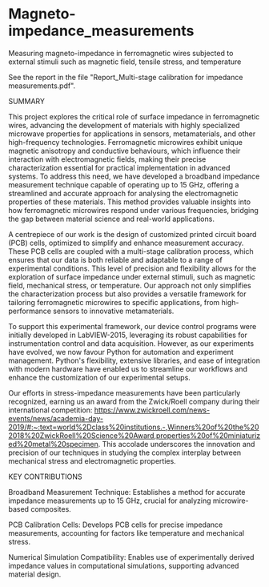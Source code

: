 # Magneto-impedance_measurements
Measuring magneto-impedance in ferromagnetic wires subjected to external stimuli such as magnetic field, tensile stress, and temperature

See the report in the file "Report_Multi-stage calibration for impedance measurements.pdf". 

SUMMARY

This project explores the critical role of surface impedance in ferromagnetic wires, advancing the development of materials with highly specialized microwave properties for applications in sensors, metamaterials, and other high-frequency technologies. Ferromagnetic microwires exhibit unique magnetic anisotropy and conductive behaviours, which influence their interaction with electromagnetic fields, making their precise characterization essential for practical implementation in advanced systems. To address this need, we have developed a broadband impedance measurement technique capable of operating up to 15 GHz, offering a streamlined and accurate approach for analysing the electromagnetic properties of these materials. This method provides valuable insights into how ferromagnetic microwires respond under various frequencies, bridging the gap between material science and real-world applications.

A centrepiece of our work is the design of customized printed circuit board (PCB) cells, optimized to simplify and enhance measurement accuracy. These PCB cells are coupled with a multi-stage calibration process, which ensures that our data is both reliable and adaptable to a range of experimental conditions. This level of precision and flexibility allows for the exploration of surface impedance under external stimuli, such as magnetic field, mechanical stress, or temperature. Our approach not only simplifies the characterization process but also provides a versatile framework for tailoring ferromagnetic microwires to specific applications, from high-performance sensors to innovative metamaterials.

To support this experimental framework, our device control programs were initially developed in LabVIEW-2015, leveraging its robust capabilities for instrumentation control and data acquisition. However, as our experiments have evolved, we now favour Python for automation and experiment management. Python's flexibility, extensive libraries, and ease of integration with modern hardware have enabled us to streamline our workflows and enhance the customization of our experimental setups.

Our efforts in stress-impedance measurements have been particularly recognized, earning us an award from the Zwick/Roell company during their international competition: https://www.zwickroell.com/news-events/news/academia-day-2019/#:~:text=world%2Dclass%20institutions.-,Winners%20of%20the%202018%20ZwickRoell%20Science%20Award,properties%20of%20miniaturized%20metal%20specimen. This accolade underscores the innovation and precision of our techniques in studying the complex interplay between mechanical stress and electromagnetic properties.

KEY CONTRIBUTIONS

  Broadband Measurement Technique: Establishes a method for accurate impedance measurements up to 15 GHz, crucial for analyzing microwire-based composites.

  PCB Calibration Cells: Develops PCB cells for precise impedance measurements, accounting for factors like temperature and mechanical stress.

  Numerical Simulation Compatibility: Enables use of experimentally derived impedance values in computational simulations, supporting advanced material design.
